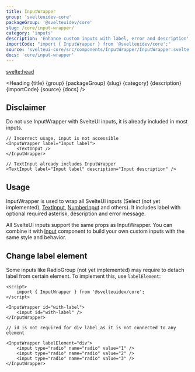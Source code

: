 ```yaml
---
title: InputWrapper
group: 'svelteuidev-core'
packageGroup: '@svelteuidev/core'
slug: /core/input-wrapper/
category: 'inputs'
description: 'Enhance custom inputs with label, error and description'
importCode: "import { InputWrapper } from '@svelteuidev/core';"
source: 'svelteui-core/src/components/InputWrapper/InputWrapper.svelte'
docs: 'core/input-wrapper'
---
```


<script>
	import { Demo, InputWrapperDemos } from '@svelteuidev/demos';
	import { Alert } from '@svelteuidev/core';
	import { InfoCircled } from 'radix-icons-svelte';
	import { Heading } from "$lib/components";
  	import { base } from '$app/paths';
</script>

<svelte:head>

  <title>{title} - SvelteUI</title>
</svelte:head>

<Heading {title} {group} {packageGroup} {slug} {category} {description} {importCode} {source} {docs} />

## Disclaimer

<Alert icon={InfoCircled} title="Important" color="blue" >
   Do not use InputWrapper with SvelteUI inputs, it is already included in most inputs.
</Alert>

```svelte
// Incorrect usage, input is not accessible
<InputWrapper label="Input label">
	<TextInput />
</InputWrapper>

// TextInput already includes InputWrapper
<TextInput label="Input label" description="Input description" />
```

## Usage

InputWrapper is used to wrap all SvelteUI inputs (Select (not yet implemented), [TextInput]({base}/core/text-input), [NumberInput]({base}/core/number-input) and others).
It includes label with optional required asterisk, description and error message.

All SvelteUI inputs support the same props as InputWrapper. You can combine it with [Input]({base}/core/input) component
to build your own custom inputs with the same style and behavior.

<Demo demo={InputWrapperDemos.configurator} />

## Change label element

Some inputs like RadioGroup (not yet implemented) may require to detach label from certain element.
To implement this, use `labelElement`:

```svelte
<script>
	import { InputWrapper } from '@svelteuidev/core';
</script>

<InputWrapper id="with-label">
	<input id="with-label" />
</InputWrapper>

// id is not required for div label as it is not connected to any element

<InputWrapper labelElement="div">
	<input type="radio" name="radio" value="1" />
	<input type="radio" name="radio" value="2" />
	<input type="radio" name="radio" value="3" />
</InputWrapper>
```
